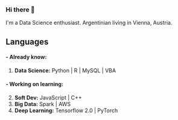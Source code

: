 ### Hi there 👋

I'm a Data Science enthusiast. 
Argentinian living in Vienna, Austria.

## Languages

#### - Already know:
  1. **Data Science:** Python | R | MySQL | VBA

#### - Working on learning:
  2. **Soft Dev:** JavaScript | C++
  3. **Big Data:** Spark | AWS
  4. **Deep Learning:** Tensorflow 2.0 | PyTorch

<!--
**DiegoRioboCabot/DiegoRioboCabot** is a ✨ _special_ ✨ repository because its `README.md` (this file) appears on your GitHub profile.

Here are some ideas to get you started:

- 🔭 I’m currently working on ...
- 🌱 I’m currently learning ...
- 👯 I’m looking to collaborate on ...
- 🤔 I’m looking for help with ...
- 💬 Ask me about ...
- 📫 How to reach me: ...
- 😄 Pronouns: ...
- ⚡ Fun fact: ...
-->
